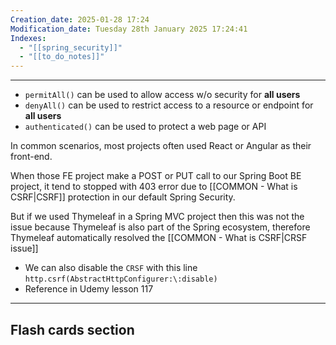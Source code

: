 ```yaml
---
Creation_date: 2025-01-28 17:24
Modification_date: Tuesday 28th January 2025 17:24:41
Indexes:
  - "[[spring_security]]"
  - "[[to_do_notes]]"
---
```


----

- `permitAll()` can be used to allow access w/o security for **all users**
- `denyAll()` can be used to restrict access to a resource or endpoint for **all users**
- `authenticated()` can be used to protect a web page or API

In common scenarios, most projects often used React or Angular as their front-end. 

When those FE project make a POST or PUT call to our Spring Boot BE project, it tend to stopped with 403 error due to [[COMMON - What is CSRF|CSRF]] protection in our default Spring Security. 

But if we used Thymeleaf in a Spring MVC project then this was not the issue because Thymeleaf is also part of the Spring ecosystem, therefore Thymeleaf automatically resolved the [[COMMON - What is CSRF|CRSF issue]]

- We can also disable the `CRSF` with this line `http.csrf(AbstractHttpConfigurer:\:disable)`
- Reference in Udemy lesson 117














---
## Flash cards section
